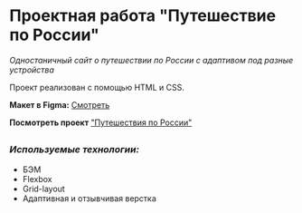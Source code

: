 # Проектная работа "Путешествие по России"

_Одностаничный сайт о путешествии по России с адаптивом под разные устройства_

Проект реализован с помощью HTML и CSS.

**Макет в Figma:**
[Смотреть](https://www.figma.com/file/5S2WSbEFL6awjVWJ0NWL8Q/Sprint-3_-Russia-_-desktop-%2B-mobile?node-id=28503%3A0&t=LLUQvdE7JRzjZQPR-0 "Figma")

**Посмотреть проект** ["Путешествия по России"](https://kuzinaanna.github.io/russian-travel/)

##

### **_Используемые технологии:_**

- БЭМ
- Flexbox
- Grid-layout
- Адаптивная и отзывчивая верстка

